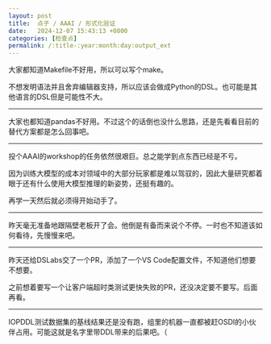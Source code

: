 ```yaml
---
layout: post
title:  点子 / AAAI / 形式化验证
date:   2024-12-07 15:43:13 +0800
categories: [检查点]
permalink: /:title-:year:month:day:output_ext
---
```


大家都知道Makefile不好用，所以可以写个make。

不想发明语法并且舍弃编辑器支持，所以应该会做成Python的DSL。也可能是其他语言的DSL但是可能性不大。

----

大家也都知道pandas不好用。不过这个的话倒也没什么思路，还是先看看目前的替代方案都是怎么回事吧。

----

投个AAAI的workshop的任务依然很艰巨。总之能学到点东西已经是不亏。

因为训练大模型的成本对领域中的大部分玩家都是难以驾驭的，因此大量研究都着眼于还有什么使用大模型推理的新姿势，还挺有趣的。

再学一天然后就必须得开始动手了。

----

昨天毫无准备地跟隔壁老板开了会。他倒是有备而来说个不停。一时也不知道该如何看待，先慢慢来吧。

----

昨天还给DSLabs交了一个PR，添加了一个VS Code配置文件，不知道他们想要不想要。

之前想着要写一个让客户端超时类测试更快失败的PR，还没决定要不要写。后面再看。

----

IOPDDL测试数据集的基线结果还是没有跑，组里的机器一直都被赶OSDI的小伙伴占用。可能这就是名字里带DDL带来的后果吧。（

